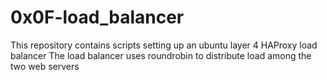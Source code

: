 # 0x0F-load_balancer

This repository contains scripts setting up an ubuntu layer 4 HAProxy load balancer
The load balancer uses roundrobin to distribute load among the two web servers
